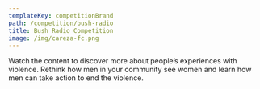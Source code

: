 ```yaml
---
templateKey: competitionBrand
path: /competition/bush-radio
title: Bush Radio Competition
image: /img/careza-fc.png
---
```


Watch the content to discover more about people’s experiences with violence. Rethink how men in your community see women and learn how men can take action to end the violence.


